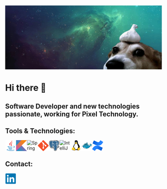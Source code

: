 ![Marcin Perka Banner](https://github.com/MarcinPerka/MarcinPerka/raw/main/banner.png)

<h1>Hi there 👋</h1>

<h2>Software Developer and new technologies passionate, working for Pixel Technology.</h2>

<h2>Tools & Technologies:</h2>
<img align="left" alt="Java" width="35px" src="https://raw.githubusercontent.com/devicons/devicon/master/icons/java/java-original.svg" />
<img align="left" alt="Kotlin" width="35px" src="https://raw.githubusercontent.com/devicons/devicon/master/icons/kotlin/kotlin-original.svg" />
<img align="left" alt="Spring" width="35px" src="https://svgshare.com/i/Snm.svg" />
<img align="left" alt="Git" width="35px" src="https://raw.githubusercontent.com/devicons/devicon/master/icons/git/git-original.svg" />
<img align="left" alt="PostgreSQL" width="35px" src="https://raw.githubusercontent.com/devicons/devicon/master/icons/postgresql/postgresql-original.svg" />
<img align="left" alt="IntelliJ" width="35px" src="https://upload.wikimedia.org/wikipedia/commons/thumb/d/d5/IntelliJ_IDEA_Logo.svg/1024px-IntelliJ_IDEA_Logo.svg.png" />
<img align="left" alt="Linux" width="35px" src="https://raw.githubusercontent.com/devicons/devicon/master/icons/linux/linux-original.svg" />
<img align="left" alt="Docker" width="35px" src="https://raw.githubusercontent.com/devicons/devicon/master/icons/docker/docker-original.svg" />
<img align="left" alt="Confluence" width="35px" src="https://raw.githubusercontent.com/devicons/devicon/master/icons/confluence/confluence-original.svg" />
<br/>
<br/>
<h2>Contact:</h2>
<a href="https://www.linkedin.com/in/marcin-perka/">
<img align="left" alt="LinkedIn" width="35px" src="https://raw.githubusercontent.com/devicons/devicon/master/icons/linkedin/linkedin-original.svg" />
</a>
